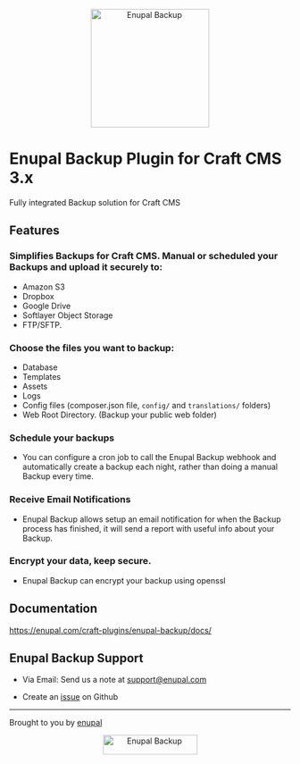 <p align="center">
	<a href="https://enupal.com/craft-plugins/enupal-backup/docs/" target="_blank">
	<img width="212" height="212" src="https://enupal.com/assets/docs/backup-icon.svg" alt="Enupal Backup"></a>
</p>

# Enupal Backup Plugin for Craft CMS 3.x

Fully integrated Backup solution for Craft CMS

## Features

### Simplifies Backups for Craft CMS. Manual or scheduled your Backups and upload it securely to:

* Amazon S3
* Dropbox
* Google Drive
* Softlayer Object Storage
* FTP/SFTP.

### Choose the files you want to backup:

* Database
* Templates
* Assets
* Logs
* Config files (composer.json file, `config/` and `translations/` folders)
* Web Root Directory. (Backup your public web folder)

### Schedule your backups

* You can configure a cron job to call the Enupal Backup webhook and automatically create a backup each night, rather than doing a manual Backup every time.

### Receive Email Notifications

* Enupal Backup allows setup an email notification for when the Backup process has finished, it will send a report with useful info about your Backup.

### Encrypt your data, keep secure.

* Enupal Backup can encrypt your backup using openssl

## Documentation

https://enupal.com/craft-plugins/enupal-backup/docs/

## Enupal Backup Support

* Via Email: Send us a note at support@enupal.com

* Create an [issue](https://github.com/enupal/backup/issues) on Github

------------------------------------------------------------

Brought to you by [enupal](https://enupal.com/en)

<p align="center">
	<a href="https://enupal.com" target="_blank">
	<img width="169" height="35" src="https://enupal.com/assets/docs/enupal-logo.png" alt="Enupal Backup"></a>
</p>




